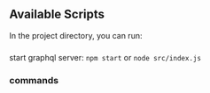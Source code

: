 ## Available Scripts

In the project directory, you can run:

###

start graphql server: `npm start` or `node src/index.js`

### commands
